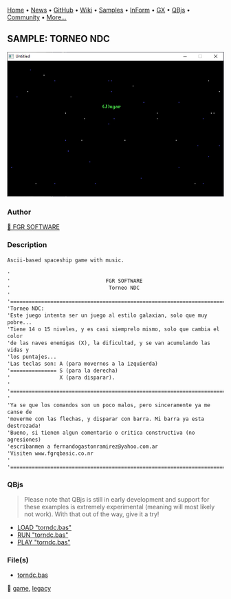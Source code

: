 [Home](https://qb64.com) • [News](../../news.md) • [GitHub](https://github.com/QB64Official/qb64) • [Wiki](https://github.com/QB64Official/qb64/wiki) • [Samples](../../samples.md) • [InForm](../../inform.md) • [GX](../../gx.md) • [QBjs](../../qbjs.md) • [Community](../../community.md) • [More...](../../more.md)

## SAMPLE: TORNEO NDC

![screenshot.png](img/screenshot.png)

### Author

[🐝 FGR SOFTWARE](../fgr-software.md) 

### Description

```text
Ascii-based spaceship game with music.

'
'                               FGR SOFTWARE
'                                Torneo NDC
'
'=============================================================================
'Torneo NDC:
'Este juego intenta ser un juego al estilo galaxian, solo que muy pobre...
'Tiene 14 o 15 niveles, y es casi siemprelo mismo, solo que cambia el color
'de las naves enemigas (X), la dificultad, y se van acumulando las vidas y
'los puntajes...
'Las teclas son: A (para movernos a la izquierda)
'=============== S (para la derecha)
'                X (para disparar).
'
'=============================================================================
'
'Ya se que los comandos son un poco malos, pero sinceramente ya me canse de
'moverme con las flechas, y disparar con barra. Mi barra ya esta destrozada!
'Bueno, si tienen algun comentario o critica constructiva (no agresiones)
'escribanmen a fernandogastonramirez@yahoo.com.ar
'Visiten www.fgrqbasic.co.nr
'
'==============================================================================
```

### QBjs

> Please note that QBjs is still in early development and support for these examples is extremely experimental (meaning will most likely not work). With that out of the way, give it a try!

* [LOAD "torndc.bas"](https://v6p9d9t4.ssl.hwcdn.net/html/5963335/index.html?src=https://qb64.com/samples/torneo-ndc/src/torndc.bas)
* [RUN "torndc.bas"](https://v6p9d9t4.ssl.hwcdn.net/html/5963335/index.html?mode=auto&src=https://qb64.com/samples/torneo-ndc/src/torndc.bas)
* [PLAY "torndc.bas"](https://v6p9d9t4.ssl.hwcdn.net/html/5963335/index.html?mode=play&src=https://qb64.com/samples/torneo-ndc/src/torndc.bas)

### File(s)

* [torndc.bas](src/torndc.bas)

🔗 [game](../game.md), [legacy](../legacy.md)
